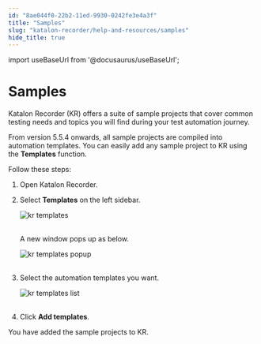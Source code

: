 ```yaml
---
id: "8ae044f0-22b2-11ed-9930-0242fe3e4a3f"
title: "Samples"
slug: "katalon-recorder/help-and-resources/samples"
hide_title: true
---
```

import useBaseUrl from '@docusaurus/useBaseUrl';

  

# <a id="id" class="anchor_top_offset"/><a id="ariaid-title1" class="anchor_top_offset"/>Samples

  
    
<p xmlns="http://www.w3.org/1999/xhtml" className="p">Katalon Recorder (KR) offers a suite of sample projects that   cover common testing needs and topics you will find during your   test automation journey.</p> 
    
<p xmlns="http://www.w3.org/1999/xhtml" className="p">From version 5.5.4 onwards, all sample projects are compiled   into automation templates. You can easily add any sample project to   KR using the <strong className="ph b">Templates</strong> function.</p> 
    
<p xmlns="http://www.w3.org/1999/xhtml" className="p">Follow these steps:</p> 
    
<ol xmlns="http://www.w3.org/1999/xhtml" className="ol">   <li className="li">Open Katalon Recorder.</li>   <li className="li">     <p className="p">Select <strong className="ph b">Templates</strong> on the left sidebar.</p>     <p className="p">       <img className="image" src={useBaseUrl("https://github.com/katalon-studio/docs-images/raw/master/katalon-recorder/docs/samples/kr-templates.png")} alt="kr templates" /><br /><br />     </p>     <p className="p">A new window pops up as below.</p>     <p className="p">       <img className="image" src={useBaseUrl("https://github.com/katalon-studio/docs-images/raw/master/katalon-recorder/docs/samples/kr-templace-popup.png")} alt="kr templates popup" /><br /><br />     </p>   </li>   <li className="li">     <p className="p">Select the automation templates you want.</p>     <p className="p">       <img className="image" src={useBaseUrl("https://github.com/katalon-studio/docs-images/raw/master/katalon-recorder/docs/samples/kr-add-templates.png")} alt="kr templates list" /><br /><br />     </p>   </li>   <li className="li">     <p className="p">Click <strong className="ph b">Add templates</strong>.</p>   </li> </ol> 
    
<p xmlns="http://www.w3.org/1999/xhtml" className="p">You have added the sample projects to KR.</p> 
  

